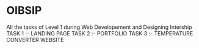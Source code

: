 # OIBSIP
All the tasks of Level 1 during Web Developement and Designing Intership
TASK 1 :- LANDING PAGE
TASK 2 :- PORTFOLIO
TASK 3 :- TEMPERATURE CONVERTER WEBSITE

